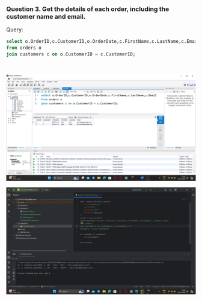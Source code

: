 ### **Question 3. Get the details of each order, including the customer name and email.**
Query:<br>
```sql
select o.OrderID,c.CustomerID,o.OrderDate,c.FirstName,c.LastName,c.Email
from orders o
join customers c on o.CustomerID = c.CustomerID;
```
<br>

![SqlQueryOutput.png](SQLQueryOutput.png)

![PythonCodeOutput.png](PythonCodeOutput.png)
